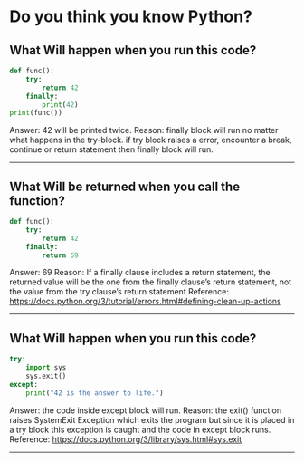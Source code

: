# Do you think you know Python?

## What Will happen when you run this code?

```python
def func():
    try:
        return 42
    finally:
        print(42)
print(func())
```

Answer: 42 will be printed twice.
Reason: finally block will run no matter what happens in the try-block. if try block raises a error, encounter a break, continue or return statement then finally block will run.

---

## What Will be returned when you call the function?

```python
def func():
    try:
        return 42
    finally:
        return 69
```

Answer: 69
Reason: If a finally clause includes a return statement, the returned value will be the one from the finally clause’s return statement, not the value from the try clause’s return statement
Reference: https://docs.python.org/3/tutorial/errors.html#defining-clean-up-actions

---

## What Will happen when you run this code?

```python
try:
    import sys
    sys.exit()
except:
    print("42 is the answer to life.")
```

Answer: the code inside except block will run.
Reason: the exit() function raises SystemExit Exception which exits the program but since it is placed in a try block this exception is caught and the code in except block runs.
Reference: https://docs.python.org/3/library/sys.html#sys.exit

---
